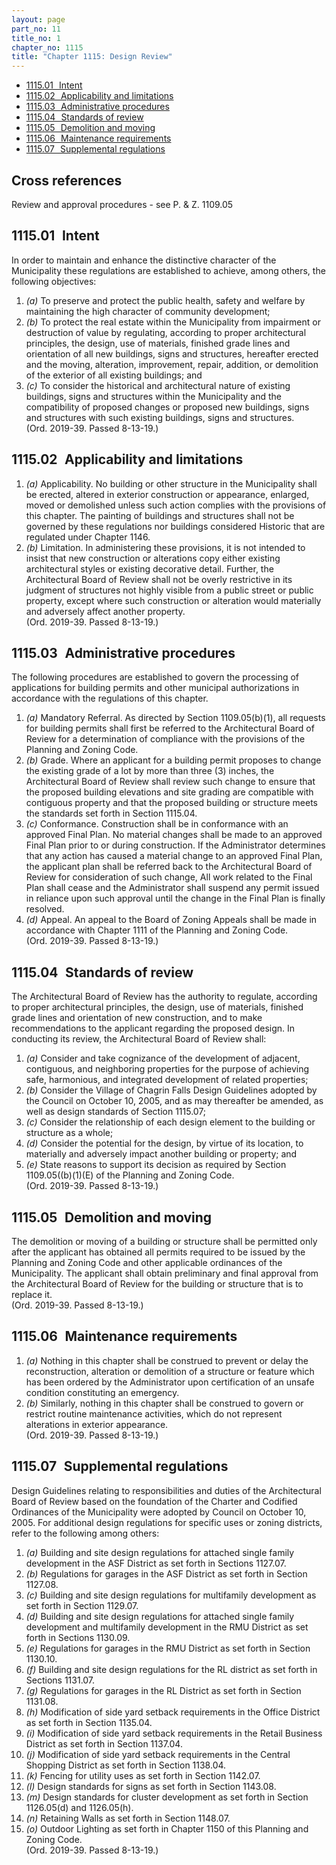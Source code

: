 ```yaml
---
layout: page
part_no: 11
title_no: 1
chapter_no: 1115
title: "Chapter 1115: Design Review"
---
```


* [1115.01   Intent](#111501-intent)
* [1115.02   Applicability and limitations](#111502-applicability-and-limitations)
* [1115.03   Administrative procedures](#111503-administrative-procedures)
* [1115.04   Standards of review](#111504-standards-of-review)
* [1115.05   Demolition and moving](#111505-demolition-and-moving)
* [1115.06   Maintenance requirements](#111506-maintenance-requirements)
* [1115.07   Supplemental regulations](#111507-supplemental-regulations)

## Cross references

Review and approval procedures - see P. & Z.
1109.05

## 1115.01   Intent

In order to maintain and enhance the distinctive character of the Municipality
these regulations are established to achieve, among others, the following
objectives:

1. _(a)_ To preserve and protect the public health, safety and welfare by
maintaining the high character of community development;
2. _(b)_ To protect the real estate within the Municipality from impairment or
destruction of value by regulating, according to proper architectural
principles, the design, use of materials, finished grade lines and orientation
of all new buildings, signs and structures, hereafter erected and the moving,
alteration, improvement, repair, addition, or demolition of the exterior of all
existing buildings; and
3. _(c)_ To consider the historical and architectural nature of existing
buildings, signs and structures within the Municipality and the compatibility
of proposed changes or proposed new buildings, signs and structures with such
existing buildings, signs and structures.  
(Ord. 2019-39. Passed 8-13-19.)

## 1115.02   Applicability and limitations

1. _(a)_ Applicability. No building or other structure in the Municipality
shall be erected, altered in exterior construction or appearance, enlarged,
moved or demolished unless such action complies with the provisions of this
chapter. The painting of buildings and structures shall not be governed by
these regulations nor buildings considered Historic that are regulated under
Chapter 1146.
2. _(b)_ Limitation.  In administering these provisions, it is not intended to
insist that new construction or alterations copy either existing architectural
styles or existing decorative detail. Further, the Architectural Board of
Review shall not be overly restrictive in its judgment of structures not highly
visible from a public street or public property, except where such construction
or alteration would materially and adversely affect another property.  
(Ord. 2019-39. Passed 8-13-19.)

## 1115.03   Administrative procedures

The following procedures are established to govern the processing of
applications for building permits and other municipal authorizations in
accordance with the regulations of this chapter.

1. _(a)_ Mandatory Referral.  As directed by Section 1109.05(b)(1), all requests for building permits shall first be referred to the
Architectural Board of Review for a determination of compliance with the
provisions of the Planning and Zoning Code.
2. _(b)_ Grade. Where an applicant for a building permit proposes to change the
existing grade of a lot by more than three (3) inches, the Architectural Board
of Review shall review such change to ensure that the proposed building
elevations and site grading are compatible with contiguous property and that
the proposed building or structure meets the standards set forth in Section 1115.04.
3. _(c)_ Conformance. Construction shall be in conformance with an approved
Final Plan. No material changes shall be made to an approved Final Plan prior
to or during construction. If the Administrator determines that any action has
caused a material change to an approved Final Plan, the applicant plan shall be
referred back to the Architectural Board of Review for consideration of such
change, All work related to the Final Plan shall cease and the Administrator
shall suspend any permit issued in reliance upon such approval until the change
in the Final Plan is finally resolved.
4. _(d)_ Appeal.  An appeal to the Board of Zoning Appeals shall be made in
accordance with Chapter 1111 of the Planning and Zoning Code.  
(Ord. 2019-39. Passed 8-13-19.)

## 1115.04   Standards of review

The Architectural Board of Review has the authority to regulate, according to
proper architectural principles, the design, use of materials, finished grade
lines and orientation of new construction, and to make recommendations to the
applicant regarding the proposed design. In conducting its review, the
Architectural Board of Review shall:

1. _(a)_ Consider and take cognizance of the development of adjacent,
contiguous, and neighboring properties for the purpose of achieving safe,
harmonious, and integrated development of related properties;
2. _(b)_ Consider the Village of Chagrin Falls Design Guidelines adopted by
the Council on October 10, 2005, and as may thereafter be amended, as well as
design standards of Section 1115.07;
3. _(c)_ Consider the relationship of each design element to the building or
structure as a whole;
4. _(d)_ Consider the potential for the design, by virtue of its location, to
materially and adversely impact another building or property; and
5. _(e)_ State reasons to support its decision as required by Section 1109.05((b)(1)(E) of the Planning and Zoning Code.  
(Ord. 2019-39. Passed 8-13-19.)

## 1115.05   Demolition and moving

The demolition or moving of a building or structure shall be permitted only
after the applicant has obtained all permits required to be issued by the
Planning and Zoning Code and other applicable ordinances of the Municipality.
The applicant shall obtain preliminary and final approval from the Architectural
Board of Review for the building or structure that is to replace it.  
(Ord. 2019-39. Passed 8-13-19.)

## 1115.06   Maintenance requirements

1. _(a)_ Nothing in this chapter shall be construed to prevent or delay the
reconstruction, alteration or demolition of a structure or feature which has
been ordered by the Administrator upon certification of an unsafe condition
constituting an emergency.
2. _(b)_ Similarly, nothing in this chapter shall be construed to govern or
restrict routine maintenance activities, which do not represent alterations in
exterior appearance.  
(Ord. 2019-39. Passed 8-13-19.)

## 1115.07   Supplemental regulations

Design Guidelines relating to responsibilities and duties of the Architectural
Board of Review based on the foundation of the Charter and Codified Ordinances
of the Municipality were adopted by Council on October 10, 2005. For additional
design regulations for specific uses or zoning districts, refer to the following
among others:

1. _(a)_ Building and site design regulations for attached single family
development in the ASF District as set forth in Sections
1127.07.
2. _(b)_ Regulations for garages in the ASF District as set forth in Section 1127.08.
3. _(c)_ Building and site design regulations for multifamily development as
set forth in Section 1129.07.
4. _(d)_ Building and site design regulations for attached single family
development and multifamily development in the RMU District as set forth in
Sections
 1130.09.
5. _(e)_ Regulations for garages in the RMU District as set forth in Section 1130.10.
6. _(f)_ Building and site design regulations for the RL district as set forth
in Sections
1131.07.
7. _(g)_ Regulations for garages in the RL District as set forth in Section 1131.08.
8. _(h)_ Modification of side yard setback requirements in the Office District
as set forth in Section 1135.04.
9. _(i)_ Modification of side yard setback requirements in the Retail Business
District as set forth in Section 1137.04.
10. _(j)_ Modification of side yard setback requirements in the Central Shopping
District as set forth in Section 1138.04.
11. _(k)_ Fencing for utility uses as set forth in Section 1142.07.
12. _(l)_ Design standards for signs as set forth in Section 1143.08.
13. _(m)_ Design standards for cluster development as set forth in Section 1126.05(d) and
 1126.05(h).
14. _(n)_ Retaining Walls as set forth in Section 1148.07.
15. _(o)_ Outdoor Lighting as set forth in Chapter 1150 of this Planning and Zoning Code.  
(Ord. 2019-39. Passed 8-13-19.)
